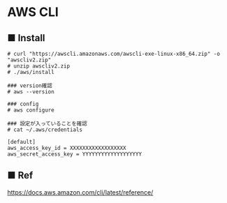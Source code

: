 # AWS CLI
## ■ Install
```
# curl "https://awscli.amazonaws.com/awscli-exe-linux-x86_64.zip" -o "awscliv2.zip"
# unzip awscliv2.zip
# ./aws/install
```
```
### version確認
# aws --version
```
```
### config
# aws configure
```
```
### 設定が入っていることを確認
# cat ~/.aws/credentials
```
```
[default]
aws_access_key_id = XXXXXXXXXXXXXXXXXX
aws_secret_access_key = YYYYYYYYYYYYYYYYYYY
```
## ■ Ref
https://docs.aws.amazon.com/cli/latest/reference/
